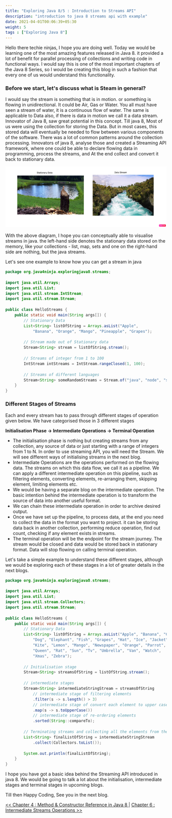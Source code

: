 ```yaml
---
title: "Exploring Java 8/5 : Introduction to Streams API"
description: "introduction to java 8 streams api with example"
date: 2021-04-01T00:06:39+05:30
weight: 5
tags : ["Exploring Java 8"]
---
```


Hello there techie ninjas, I hope you are doing well. Today we would be learning one of the most amazing features 
released in Java 8. it provided a lot of benefit for parallel processing of collections and writing code in functional
ways. I would say this is one of the most important chapters of the Java 8 Series, so I would be creating this blog in 
such a fashion that every one of us would understand this functionality.


### Before we start, let's discuss what is Steam in general?
I would say the stream is something that is in motion. 
or something is flowing in unidirectional. It could be Air, Gas or Water. 
You all must have seen a stream of water, it is a continuous flow of water. 
The same is applicable to Data also, if there is data in motion we call it a data stream. 
Innovator of Java 8, saw great potential in this concept. Till java 8, Most of us were using the collection for storing the Data. 
But in most cases, this stored data will eventually be needed to flow between various components of the software. 
There was a lot of common patterns around the collection processing. Innovators of java 8, analyse those and created a Streaming API framework, 
where one could be able to declare flowing data in programming, process the streams, and At the end collect and convert it back to stationary data.


<img src="/blog-images/stationary-vs-stream-data.png" />




With the above diagram, I hope you can conceptually able to visualise streams in java. 
the left-hand side denotes the stationary data stored on the memory, like your collections - list, map, sets and one
on the right-hand side are nothing, but the java streams.



Let's see one example to know how you can get a stream in java

```java
package org.java4ninja.exploringjava8.streams;

import java.util.Arrays;
import java.util.List;
import java.util.stream.IntStream;
import java.util.stream.Stream;

public class HelloStreams {
    public static void main(String args[]) {
        // Stationary Data
        List<String> listOfString = Arrays.asList("Apple",
            "Banana", "Orange", "Mango", "Pineapple", "Grapes");

        // Stream made out of Stationary data
        Stream<String> stream = listOfString.stream();

        // Streams of integer from 1 to 100
        IntStream intStreams = IntStream.rangeClosed(1, 100);

        // Streams of different languages 
        Stream<String> someRandomStreams = Stream.of("java", "node", "scala", "bash", "python");
    }
}
```


### Different Stages of Streams
Each and every stream has to pass through different stages of operation given below. We have categorised those in 3 different stages

**Initialisation Phase -> Intermediate Operations -> Terminal Operation**

* The initialisation phase is nothing but creating streams from any collection, any source of data or just starting with a range of integers from 1 to N. In order to use streaming API, you will need the Stream. We will see different ways of initialising streams in the next blog.
* Intermediate Operations are the operations performed on the flowing data. The streams on which this data flow, we call it as a pipeline. We can apply a different intermediate operation on this pipeline, such as filtering elements, converting elements, re-arranging them, skipping element, limiting elements etc.
* We would be having a separate blog on the intermediate operation. The basic intention behind the intermediate operation is to transform the source of data into another useful format.
* We can chain these intermediate operation in order to archive desired output.
* Once we have set up the pipeline, to process data, at the end you need to collect the data in the format you want to project. it can be storing data back in another collection, performing reduce operation, find out count, checking if any element exists in streams.
* The terminal operation will be the endpoint for the stream journey. The stream would be closed and data would be stored back in stationary format. Data will stop flowing on calling terminal operation.

Let's take a simple example to understand these different stages, although we would be exploring each of these stages in a lot of greater details in the next blogs.

```java
package org.java4ninja.exploringjava8.streams;

import java.util.Arrays;
import java.util.List;
import java.util.stream.Collectors;
import java.util.stream.Stream;

public class HelloStreams {
    public static void main(String args[]) {
        // Stationary Data
        List<String> listOfString = Arrays.asList("Apple", "Banana", "Cat",
            "Dog", "Elephant", "Fish", "Grapes", "Hat", "Ice", "Jacket",
            "Kite", "Lemon", "Mango", "Newspaper", "Orange", "Parrot",
            "Queen", "Rat", "Sun", "Tv", "Umbrella", "Van", "Watch",
            "Xmas", "Zebra");

        // Initialisation stage
        Stream<String> streamsOfString = listOfString.stream();

        // intermediate stages
        Stream<String> intermediateStringStream = streamsOfString
            // intermediate stage of filtering elements
            .filter(s -> s.length() > 3)
            // intermediate stage of convert each element to upper case
            .map(s -> s.toUpperCase())
            // intermediate stage of re-ordering elements
            .sorted(String::compareTo);

        // Terminating streams and collecting all the elements from the stream to list collection
        List<String> finalListOfString = intermediateStringStream
            .collect(Collectors.toList());

        System.out.println(finalListOfString);
    }
}
```


I hope you have got a basic idea behind the Streaming API introduced in java 8. We would be going to talk a lot about the initialisation, intermediate stages and terminal stages in upcoming blogs.

Till then Happy Coding, See you in the next blog.

[<< Chapter 4 : Method & Constructor Reference in Java 8 ](/exploringjava8/chapter4/) | [Chapter 6 : Intermediate Streams Operations >> ](/exploringjava8/chapter6/)
